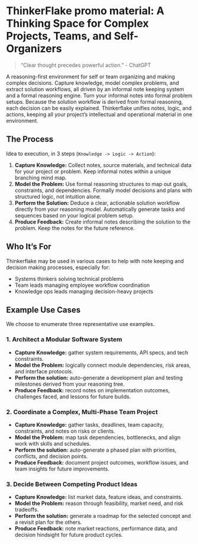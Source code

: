 # ThinkerFlake promo material: A Thinking Space for Complex Projects, Teams, and Self-Organizers

> “Clear thought precedes powerful action.” - ChatGPT

A reasoning-first environment for self or team organizing and making complex decisions. Capture knowledge, model complex problems, and extract solution workflows, all driven by an informal note keeping system and a formal reasoning engine. Turn your informal notes into formal problem setups. Because the solution workflow is derived from formal reasoning, each decision can be easily explained. Thinkerflake unifies notes, logic, and actions, keeping all your project’s intellectual and operational material in one environment.

## The Process

Idea to execution, in 3 steps (`Knowledge -> Logic -> Action`):

1. **Capture Knowledge:** Collect notes, source materials, and technical data for your project or problem. Keep informal notes within a unique branching mind map.
2. **Model the Problem:** Use formal reasoning structures to map out goals, constraints, and dependencies. Formally model decisions and plans with structured logic, not intuition alone.
3. **Perform the Solution:** Deduce a clear, actionable solution workflow directly from your reasoning model. Automatically generate tasks and sequences based on your logical problem setup.
4. **Produce Feedback:** Create informal notes describing the solution to the problem. Keep the notes for the future reference.

## Who It’s For

Thinkerflake may be used in various cases to help with note keeping and decision making processes, especially for:

- Systems thinkers solving technical problems
- Team leads managing employee workflow coordination
- Knowledge ops leads managing decision-heavy projects

## Example Use Cases

We choose to enumerate three representative use examples.

### 1. Architect a Modular Software System

- **Capture Knowledge:** gather system requirements, API specs, and tech constraints.
- **Model the Problem:** logically connect module dependencies, risk areas, and interface protocols.
- **Perform the solution:** auto-generate a development plan and testing milestones derived from your reasoning tree.
- **Produce Feedback:** record notes on implementation outcomes, challenges faced, and lessons for future builds.

### 2. Coordinate a Complex, Multi-Phase Team Project

- **Capture Knowledge:** gather tasks, deadlines, team capacity, constraints, and notes on risks or clients.
- **Model the Problem:** map task dependencies, bottlenecks, and align work with skills and schedules.
- **Perform the solution:** auto-generate a phased plan with priorities, conflicts, and decision points.
- **Produce Feedback:** document project outcomes, workflow issues, and team insights for future improvements.

### 3. Decide Between Competing Product Ideas

- **Capture Knowledge:** list market data, feature ideas, and constraints.
- **Model the Problem:** reason through feasibility, market need, and risk tradeoffs.
- **Perform the solution:** generate a roadmap for the selected concept and a revisit plan for the others.
- **Produce Feedback:** note market reactions, performance data, and decision hindsight for future product cycles.
